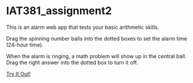 # IAT381_assignment2

This is an alarm web app that tests your basic arithmetic skills.

Drag the spinning number balls into the dotted boxes to set the alarm time (24-hour time).

When the alarm is ringing, a math problem will show up in the central ball. Drag the right answer into the dotted box to turn it off.

<a href="http://ai4281.github.io/IAT381_assignment2/">Try It Out!</a>
